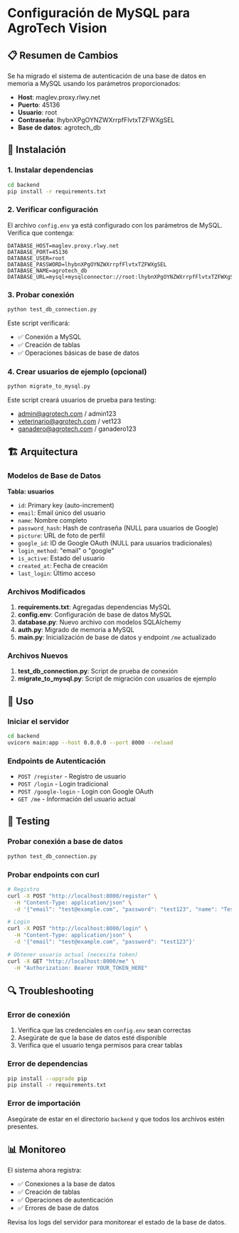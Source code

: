 # Configuración de MySQL para AgroTech Vision

## 📋 Resumen de Cambios

Se ha migrado el sistema de autenticación de una base de datos en memoria a MySQL usando los parámetros proporcionados:

- **Host**: maglev.proxy.rlwy.net
- **Puerto**: 45136
- **Usuario**: root
- **Contraseña**: lhybnXPgOYNZWXrrpfFlvtxTZFWXgSEL
- **Base de datos**: agrotech_db

## 🚀 Instalación

### 1. Instalar dependencias

```bash
cd backend
pip install -r requirements.txt
```

### 2. Verificar configuración

El archivo `config.env` ya está configurado con los parámetros de MySQL. Verifica que contenga:

```env
DATABASE_HOST=maglev.proxy.rlwy.net
DATABASE_PORT=45136
DATABASE_USER=root
DATABASE_PASSWORD=lhybnXPgOYNZWXrrpfFlvtxTZFWXgSEL
DATABASE_NAME=agrotech_db
DATABASE_URL=mysql+mysqlconnector://root:lhybnXPgOYNZWXrrpfFlvtxTZFWXgSEL@maglev.proxy.rlwy.net:45136/agrotech_db
```

### 3. Probar conexión

```bash
python test_db_connection.py
```

Este script verificará:
- ✅ Conexión a MySQL
- ✅ Creación de tablas
- ✅ Operaciones básicas de base de datos

### 4. Crear usuarios de ejemplo (opcional)

```bash
python migrate_to_mysql.py
```

Este script creará usuarios de prueba para testing:
- admin@agrotech.com / admin123
- veterinario@agrotech.com / vet123
- ganadero@agrotech.com / ganadero123

## 🏗️ Arquitectura

### Modelos de Base de Datos

**Tabla: usuarios**
- `id`: Primary key (auto-increment)
- `email`: Email único del usuario
- `name`: Nombre completo
- `password_hash`: Hash de contraseña (NULL para usuarios de Google)
- `picture`: URL de foto de perfil
- `google_id`: ID de Google OAuth (NULL para usuarios tradicionales)
- `login_method`: "email" o "google"
- `is_active`: Estado del usuario
- `created_at`: Fecha de creación
- `last_login`: Último acceso

### Archivos Modificados

1. **requirements.txt**: Agregadas dependencias MySQL
2. **config.env**: Configuración de base de datos MySQL
3. **database.py**: Nuevo archivo con modelos SQLAlchemy
4. **auth.py**: Migrado de memoria a MySQL
5. **main.py**: Inicialización de base de datos y endpoint `/me` actualizado

### Archivos Nuevos

1. **test_db_connection.py**: Script de prueba de conexión
2. **migrate_to_mysql.py**: Script de migración con usuarios de ejemplo

## 🔧 Uso

### Iniciar el servidor

```bash
cd backend
uvicorn main:app --host 0.0.0.0 --port 8000 --reload
```

### Endpoints de Autenticación

- `POST /register` - Registro de usuario
- `POST /login` - Login tradicional
- `POST /google-login` - Login con Google OAuth
- `GET /me` - Información del usuario actual

## 🧪 Testing

### Probar conexión a base de datos

```bash
python test_db_connection.py
```

### Probar endpoints con curl

```bash
# Registro
curl -X POST "http://localhost:8000/register" \
  -H "Content-Type: application/json" \
  -d '{"email": "test@example.com", "password": "test123", "name": "Test User"}'

# Login
curl -X POST "http://localhost:8000/login" \
  -H "Content-Type: application/json" \
  -d '{"email": "test@example.com", "password": "test123"}'

# Obtener usuario actual (necesita token)
curl -X GET "http://localhost:8000/me" \
  -H "Authorization: Bearer YOUR_TOKEN_HERE"
```

## 🔍 Troubleshooting

### Error de conexión

1. Verifica que las credenciales en `config.env` sean correctas
2. Asegúrate de que la base de datos esté disponible
3. Verifica que el usuario tenga permisos para crear tablas

### Error de dependencias

```bash
pip install --upgrade pip
pip install -r requirements.txt
```

### Error de importación

Asegúrate de estar en el directorio `backend` y que todos los archivos estén presentes.

## 📊 Monitoreo

El sistema ahora registra:
- ✅ Conexiones a la base de datos
- ✅ Creación de tablas
- ✅ Operaciones de autenticación
- ✅ Errores de base de datos

Revisa los logs del servidor para monitorear el estado de la base de datos.

